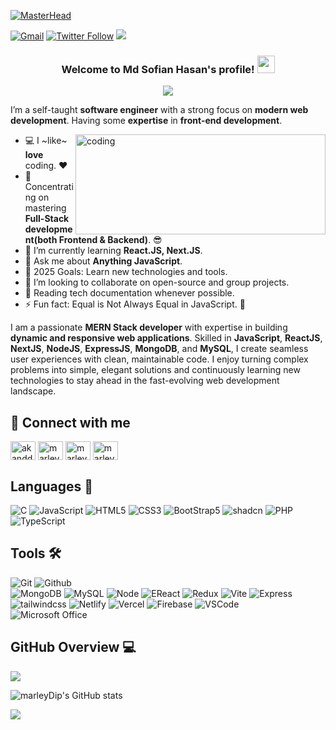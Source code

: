[![MasterHead](https://i.pinimg.com/originals/0f/25/e4/0f25e4668c1c7740b5ed41835339d67f.gif)](https://marleyDip.io)

[![Gmail](https://img.shields.io/badge/%20-Send%20Mail-black?color=14171A&labelColor=ef5350&logo=gmail&logoColor=ffffff)](mailto:dip.akand9899@gmail.com)
[![Twitter Follow](https://img.shields.io/twitter/follow/100?label=Followers&style=social)](https://twitter.com/akanddip94145)
<img src="https://komarev.com/ghpvc/?username=marleyDip">
<!-- [![HitCount](http://hits.dwyl.com/marleyDip/marleyDip.svg)](http://hits.dwyl.com/marleyDip/marleyDip) -->
<!-- ![visitors](https://visitor-badge.laobi.icu/badge?page_id=marleyDip.marleyDip) -->
<!--### Hi there 👋-->
<h3 align="center">
  Welcome to Md Sofian Hasan's profile!
  <img src="https://media.giphy.com/media/hvRJCLFzcasrR4ia7z/giphy.gif" width="28">
</h3>

<p align="center">
  <img src="https://readme-typing-svg.herokuapp.com?center=true&width=650&lines=A+Passionate+Full+Stack+Web+Developer+from+Bangaladesh;Self+taught+MERN+Developer;2%2B+years+of+coding+experience;Always+learning+,+Always+building">
</p>

I’m a self-taught **software engineer** with a strong focus on **modern web development**. Having some **expertise** in **front-end development**. 

<img align="right" alt="coding" width="400" height="160" src="https://www.wingstechsolutions.com/wp-content/uploads/2022/03/full-stack-development.gif" >

- 💻 I ~like~ **love** coding. ❤
- 🔭 Concentrating on mastering **Full-Stack development(both Frontend & Backend)**. 😎
- 🌱 I’m currently learning **React.JS, Next.JS**.
- 💬 Ask me about **Anything JavaScript**.
- 🥅 2025 Goals: Learn new technologies and tools.
- 👯 I’m looking to collaborate on open-source and group projects.
- 📰 Reading tech documentation whenever possible.
- ⚡ Fun fact: Equal is Not Always Equal in JavaScript. 🤣
  
</p>
<!-- Specializing in **Front End Development**. Experienced with different approaches to the development of dynamic web projects. Well-versed in numerous programming languages & libraries including **HTML5**, **CSS3**, **JavaScript**, **ReactJS**, **NextJS** **NodeJS**, **ExpressJS**, **MongoDB**, **MySQL**, **PHP** -->

<!-- I'm interested in developing user-friendly web apps in **MERN Stack**. I love to work with new technologies and play with different stacks 🤖 -->

I am a passionate **MERN Stack developer** with expertise in building **dynamic and responsive web applications**. Skilled in **JavaScript**, **ReactJS**, **NextJS**, **NodeJS**, **ExpressJS**, **MongoDB**, and **MySQL**, I create seamless user experiences with clean, maintainable code. I enjoy turning complex problems into simple, elegant solutions and continuously learning new technologies to stay ahead in the fast-evolving web development landscape.

## 🔗 Connect with me
<p align="left">
<a href="https://twitter.com/akanddip94145" target="blank"><img align="center" src="https://raw.githubusercontent.com/rahuldkjain/github-profile-readme-generator/master/src/images/icons/Social/twitter.svg" alt="akanddip94145" height="30" width="40" /></a>
<a href="https://linkedin.com/in/marleydip" target="blank"><img align="center" src="https://raw.githubusercontent.com/rahuldkjain/github-profile-readme-generator/master/src/images/icons/Social/linked-in-alt.svg" alt="marleydip" height="30" width="40" /></a>
<a href="https://fb.com/marleydip1" target="blank"><img align="center" src="https://raw.githubusercontent.com/rahuldkjain/github-profile-readme-generator/master/src/images/icons/Social/facebook.svg" alt="marleydip1" height="30" width="40" /></a>
<a href="https://instagram.com/marley_dwip" target="blank"><img align="center" src="https://raw.githubusercontent.com/rahuldkjain/github-profile-readme-generator/master/src/images/icons/Social/instagram.svg" alt="marley_dwip" height="30" width="40" /></a>


## Languages 📙
![C](https://img.shields.io/badge/-C-000000?style=flat&logo=c%2B%2B)
![JavaScript](https://img.shields.io/badge/-JavaScript-000000?style=flat&logo=javascript)
![HTML5](https://img.shields.io/badge/-HTML5-000000?style=flat&logo=html5)
![CSS3](https://img.shields.io/badge/-CSS-000000?style=flat&logo=css3)
![BootStrap5](https://img.shields.io/badge/-BootStrap-000000?style=flat&logo=bootstrap)
![shadcn](https://img.shields.io/badge/-shadcn-000000?style=flat&logo=shadcn/ui)
![PHP](https://img.shields.io/badge/-PHP-000000?style=flat&logo=php)
![TypeScript](https://img.shields.io/badge/-TypeScript-000000?style=flat&logo=typescript)

## Tools 🛠️
![Git](https://img.shields.io/badge/-Git-000000?style=flat&logo=git)
![Github](https://img.shields.io/badge/-Github-000000?style=flat&logo=github) <br />
![MongoDB](https://img.shields.io/badge/-MongoDB-000000?style=flat&logo=mongodb)
![MySQL](https://img.shields.io/badge/-MySQL-000000?style=flat&logo=mysql)
![Node](https://img.shields.io/badge/-Node-000000?style=flat&logo=node.js)
![EReact](https://img.shields.io/badge/-React-000000?style=flat&logo=react)
![Redux](https://img.shields.io/badge/-Redux-000000?style=flat&logo=redux) 
![Vite](https://img.shields.io/badge/-Vite-000000?style=flat&logo=vite) 
![Express](https://img.shields.io/badge/-Express-000000?style=flat&logo=Express) <br />
![tailwindcss](https://img.shields.io/badge/-Tailwindcss-000000?style=flat&logo=tailwindcss)
![Netlify](https://img.shields.io/badge/-Netlify-000000?style=flat&logo=netlify)
![Vercel](https://img.shields.io/badge/-Vercel-000000?style=flat&logo=Vercel)
![Firebase](https://img.shields.io/badge/-Firebase-000000?style=flat&logo=firebase) 
![VSCode](https://img.shields.io/badge/-VSCode-000000?style=flat&logo=VSCode)<br />
![Microsoft Office ](https://img.shields.io/badge/-Microsoft%20Office-000000?style=flat&logo=microsoft%20office)
  
## GitHub Overview 💻

<p align="left">
  <a href="https://github.com/marleyDip">
    <img align="center" src="https://github-readme-stats.vercel.app/api/top-langs/?username=marleyDip&layout=compact&theme=radical" />
  </a>
</p>

<p align="left">
  <img src="https://github-readme-stats.vercel.app/api?username=marleyDip&theme=synthwave&show_icons=true" alt="marleyDip's GitHub stats" />
</p>

<p align="left">
  <a href="https://github.com/marleyDip">
    <img align="center" src="https://github-readme-streak-stats.herokuapp.com/?user=marleyDip&theme=dark" />
  </a>
</p>
